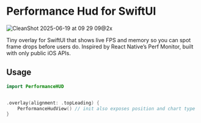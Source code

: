# Performance Hud for SwiftUI

![CleanShot 2025-06-19 at 09 29 09@2x](https://github.com/user-attachments/assets/566fe067-d86e-4177-8959-eb47c18f47f6)

Tiny overlay for SwiftUI that shows live FPS and memory so you can spot frame drops before users do. Inspired by React Native’s Perf Monitor, built with only public iOS APIs.

## Usage

```swift
import PerformanceHUD


.overlay(alignment: .topLeading) {
    PerformanceHudView() // init also exposes position and chart type
}
```
